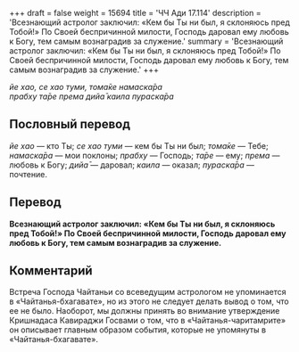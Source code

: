 +++
draft = false
weight = 15694
title = 'ЧЧ Ади 17.114'
description = 'Всезнающий астролог заключил: «Кем бы Ты ни был, я склоняюсь пред Тобой!» По Своей беспричинной милости, Господь даровал ему любовь к Богу, тем самым вознаградив за служение.'
summary = 'Всезнающий астролог заключил: «Кем бы Ты ни был, я склоняюсь пред Тобой!» По Своей беспричинной милости, Господь даровал ему любовь к Богу, тем самым вознаградив за служение.'
+++

_йе хао, се хао туми, тома̄ке намаска̄ра  
прабху та̄ре према дийа̄ каила пураска̄ра_

## Пословный перевод

_йе_ _хао_ — кто Ты; _се_ _хао_ _туми_ — кем бы Ты ни был; _тома̄ке_ — Тебе; _намаска̄ра_ — мои поклоны; _прабху_ — Господь; _та̄ре_ — ему; _према_ — любовь к Богу; _дийа̄_ — даровал; _каила_ — оказал; _пураска̄ра_ — почтение.

## Перевод

**Всезнающий астролог заключил: «Кем бы Ты ни был, я склоняюсь пред Тобой!» По Своей беспричинной милости, Господь даровал ему любовь к Богу, тем самым вознаградив за служение.**

## Комментарий

Встреча Господа Чайтаньи со всеведущим астрологом не упоминается в «Чайтанья-бхагавате», но из этого не следует делать вывод о том, что ее не было. Наоборот, мы должны принять во внимание утверждение Кришнадаса Кавираджи Госвами о том, что в «Чайтанья-чаритамрите» он описывает главным образом события, которые не упомянуты в «Чайтанья-бхагавате».
